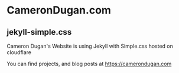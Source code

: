 # CameronDugan.com

## jekyll-simple.css

Cameron Dugan's Website is using Jekyll with Simple.css hosted on cloudflare

You can find projects, and blog posts at https://camerondugan.com
